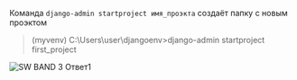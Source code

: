 Команда `django-admin startproject имя_проэкта` создаёт папку с новым проэктом
>(myvenv) C:\Users\user\djangoenv>django-admin startproject first_project

![SW BAND  3  Ответ1](https://user-images.githubusercontent.com/84935915/180626002-4486543f-e779-45c0-9aec-030fa6be71c7.jpg)
